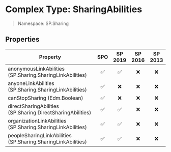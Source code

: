 # Complex Type: SharingAbilities

> Namespace: SP.Sharing

## Properties

Property | SPO | SP 2019 | SP 2016 | SP 2013
----------|:---:|:-------:|:-------:|:-------:
anonymousLinkAbilities (SP.Sharing.SharingLinkAbilities) | ✅ | ✅ | ❌ | ❌
anyoneLinkAbilities (SP.Sharing.SharingLinkAbilities) | ✅ | ❌ | ❌ | ❌
canStopSharing (Edm.Boolean) | ✅ | ❌ | ❌ | ❌
directSharingAbilities (SP.Sharing.DirectSharingAbilities) | ✅ | ✅ | ❌ | ❌
organizationLinkAbilities (SP.Sharing.SharingLinkAbilities) | ✅ | ✅ | ❌ | ❌
peopleSharingLinkAbilities (SP.Sharing.SharingLinkAbilities) | ✅ | ✅ | ❌ | ❌